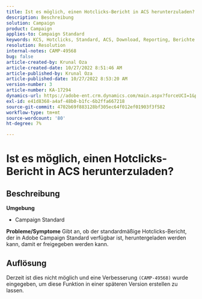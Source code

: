 ```yaml
---
title: Ist es möglich, einen Hotclicks-Bericht in ACS herunterzuladen?
description: Beschreibung
solution: Campaign
product: Campaign
applies-to: Campaign Standard
keywords: KCS, Hotclicks, Standard, ACS, Download, Reporting, Berichte
resolution: Resolution
internal-notes: CAMP-49568
bug: false
article-created-by: Krunal Oza
article-created-date: 10/27/2022 8:51:46 AM
article-published-by: Krunal Oza
article-published-date: 10/27/2022 8:53:20 AM
version-number: 3
article-number: KA-17294
dynamics-url: https://adobe-ent.crm.dynamics.com/main.aspx?forceUCI=1&pagetype=entityrecord&etn=knowledgearticle&id=0ecd9090-d455-ed11-bba2-6045bd006c82
exl-id: e41d8368-a4af-48b0-b1fc-6b2ffa667218
source-git-commit: 4702b69f883128bf305ec64f012ef01903f3f582
workflow-type: tm+mt
source-wordcount: '80'
ht-degree: 7%

---
```


# Ist es möglich, einen Hotclicks-Bericht in ACS herunterzuladen?

## Beschreibung

<b>Umgebung</b>
- Campaign Standard



<b>Probleme/Symptome</b>
Gibt an, ob der standardmäßige Hotclicks-Bericht, der in Adobe Campaign Standard verfügbar ist, heruntergeladen werden kann, damit er freigegeben werden kann.


## Auflösung


Derzeit ist dies nicht möglich und eine Verbesserung `(CAMP-49568)` wurde eingegeben, um diese Funktion in einer späteren Version erstellen zu lassen.
